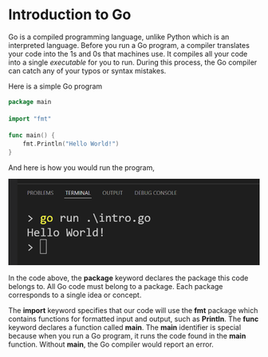 # Introduction to Go

Go is a compiled programming language, unlike Python which is an interpreted language.  Before you run a Go program, a compiler translates your code into the 1s and 0s that machines use.  It compiles all your code into a single _executable_ for you to run.  During this process, the Go compiler can catch any of your typos or syntax mistakes.

Here is a simple Go program

```go
package main

import "fmt"

func main() {
	fmt.Println("Hello World!")
}
```

And here is how you would run the program,

![Running a Go Program](https://github.com/pguse/ics4u-go/blob/main/notes/01-intro/goRun.png "Running a Go Program")

In the code above, the **package** keyword declares the package this code belongs to.  All Go code must belong to a package.  Each package corresponds to a single idea or concept.

The **import** keyword specifies that our code will use the **fmt** package which contains functions for formatted input and output, such as **Println**.  The **func** keyword declares a function called **main**.  The **main** identifier is special because when you run a Go program, it runs the code found in the **main** function.  Without **main**, the Go compiler would report an error.
